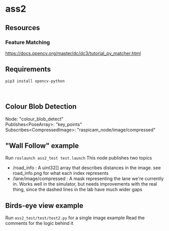# ass2

## Resources

### Feature Matching
https://docs.opencv.org/master/dc/dc3/tutorial_py_matcher.html

## Requirements

`pip3 install opencv-python`

<br />

## Colour Blob Detection

Node: "colour_blob_detect"\
Publishes\<PoseArray>: "key_points"\
Subscribes\<CompressedImage>: "raspicam_node/image/compressed"

## "Wall Follow" example

Run `roslaunch ass2_test test.launch`
This node publishes two topics
- /road_info : A uint32[] array that describes distances in the image.
    see road_info.png for what each index represents
- /lane/image/compressed : A mask representing the lane we're currently in.
    Works well in the simulator, but needs improvements with the real thing,
    since the dashed lines in the lab have much wider gaps

## Birds-eye view example

Run `ass2_test/test/test2.py` for a single image example
Read the comments for the logic behind it

